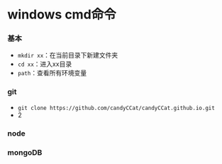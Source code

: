 # windows cmd命令

### 基本

- `mkdir xx`：在当前目录下新建文件夹
- `cd xx`：进入xx目录
- `path`：查看所有环境变量

### git
- `git clone https://github.com/candyCCat/candyCCat.github.io.git`
- 2


### node


### mongoDB